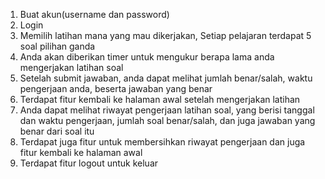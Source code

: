 1. Buat akun(username dan password)
2. Login
3. Memilih latihan mana yang mau dikerjakan, Setiap pelajaran terdapat 5 soal pilihan ganda
4. Anda akan diberikan timer untuk mengukur berapa lama anda mengerjakan latihan soal
5. Setelah submit jawaban, anda dapat melihat jumlah benar/salah, waktu pengerjaan anda, beserta jawaban yang benar
6. Terdapat fitur kembali ke halaman awal setelah mengerjakan latihan
7. Anda dapat melihat riwayat pengerjaan latihan soal, yang berisi tanggal dan waktu pengerjaan, jumlah soal benar/salah, dan juga jawaban yang benar dari soal itu
8. Terdapat juga fitur untuk membersihkan riwayat pengerjaan dan juga fitur kembali ke halaman awal
9. Terdapat fitur logout untuk keluar 